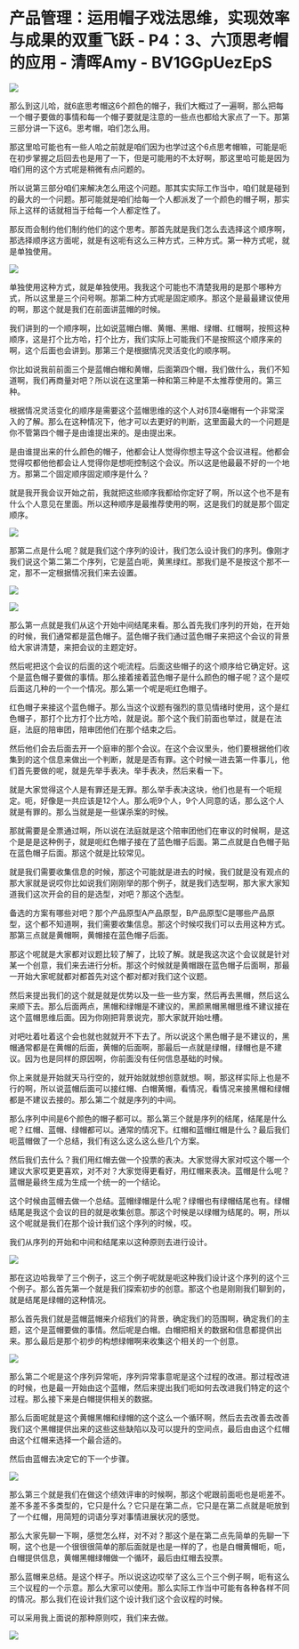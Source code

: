 # 产品管理：运用帽子戏法思维，实现效率与成果的双重飞跃 - P4：3、六顶思考帽的应用 - 清晖Amy - BV1GGpUezEpS

![](img/7b1fb7c874e791f075126c1d8a095b9d_0.png)

那么到这儿哈，就6底思考帽这6个颜色的帽子，我们大概过了一遍啊，那么把每一个帽子要做的事情和每一个帽子要就是注意的一些点也都给大家点了一下。那第三部分讲一下这6。思考帽，咱们怎么用。

那这里哈可能也有一些人哈之前就是咱们因为也学过这个6点思考帽嘛，可能是呃在初步掌握之后回去也是用了一下，但是可能用的不太好啊，那这里哈可能是因为咱们用的这个方式呢是稍微有点问题的。

所以说第三部分咱们来解决怎么用这个问题。那其实实际工作当中，咱们就是碰到的最大的一个问题。那可能就是咱们给每一个人都派发了一个颜色的帽子啊，那实际上这样的话就相当于给每一个人都定性了。

那反而会制约他们制约他们的这个思考。那首先就是我们怎么去选择这个顺序啊，那选择顺序这方面呢，就是有这呃有这么三种方式，三种方式。第一种方式呢，就是单独使用。



![](img/7b1fb7c874e791f075126c1d8a095b9d_2.png)

单独使用这种方式，就是单独使用。我我这个可能也不清楚我用的是那个哪种方式，所以这里是三个问号啊。那第二种方式呢是固定顺序。那这个是最最建议使用的啊，那这个就是我们在前面讲蓝帽的时候。

我们讲到的一个顺序啊，比如说蓝帽白帽、黄帽、黑帽、绿帽、红帽啊，按照这种顺序，这是打个比方哈，打个比方，我们实际上可能我们不是按照这个顺序来的啊，这个后面也会讲到。那第三个是根据情况灵活变化的顺序啊。

你比如说我前前面三个是蓝帽白帽和黄帽，后面第四个帽，我们做什么，我们不知道啊，我们再商量对吧？所以说在这里第一种和第三种是不太推荐使用的。第三种。

根据情况灵活变化的顺序是需要这个蓝帽思维的这个人对6顶4毫帽有一个非常深入的了解。那么在这种情况下，他才可以去更好的判断，这里面最大的一个问题是你不管第四个帽子是由谁提出来的。是由提出来。

是由谁提出来的什么颜色的帽子，他都会让人觉得你想主导这个会议进程。他都会觉得哎都他他都会让人觉得你是想呃控制这个会议。所以这是他最最不好的一个地方。那第二个固定顺序固定顺序是什么？

就是我开我会议开始之前，我就把这些顺序我都给你定好了啊，所以这个也不是有什么个人意见在里面。所以这种顺序是最推荐使用的啊，这是我们的就是那个固定顺序。



![](img/7b1fb7c874e791f075126c1d8a095b9d_4.png)

那第二点是什么呢？就是我们这个序列的设计，我们怎么设计我们的序列。像刚才我们说这个第二第二个序列，它是蓝白呃，黄黑绿红。那我们是不是按这个那不一定，那不一定根据情况我们来去设置。



![](img/7b1fb7c874e791f075126c1d8a095b9d_6.png)

![](img/7b1fb7c874e791f075126c1d8a095b9d_7.png)

那么第一点就是我们从这个开始中间结尾来看。那么首先我们序列的开始，在开始的时候，我们通常都是蓝色帽子。蓝色帽子我们通过蓝色帽子来把这个会议的背景给大家讲清楚，来把会议的主题定好。

然后呢把这个会议的后面的这个呃流程。后面这些帽子的这个顺序给它确定好。这个是蓝色帽子要做的事情。那么接着接着蓝色帽子是什么颜色的帽子呢？这个是哎后面这几种的一个一个情况。那么第一个呢是呃红色帽子。

红色帽子来接这个蓝色帽子。那么当这个议题有强烈的意见情绪时使用，这个是红色帽子，那打个比方打个比方哈，就是说。那个这个我们前面也举过，就是在法庭，法庭的陪审团，陪审团他们在那个结束之后。

然后他们会去后面去开一个庭审的那个会议。在这个会议里头，他们要根据他们收集到的这个信息来做出一个判断，就是是否有罪。这个时候一进去第一件事儿，他们首先要做的呢，就是先举手表决。举手表决，然后来看一下。

就是大家觉得这个人是有罪还是无罪。那么举手表决这块，他们也是有一个呃规定。呃，好像是一共应该是12个人。那么呃9个人，9个人同意的话，那么这个人就是有罪的。那么当就是是一些谋杀案的时候。

那就需要是全票通过啊，所以说在法庭就是这个陪审团他们在审议的时候啊，是这个是是是这种例子，就是呃红色帽子接在了蓝色帽子后面。第二点就是白色帽子贴在蓝色帽子后面。那这个就是比较常见。

就是我们需要收集信息的时候，那这个可能就是进去的时候，我们就是没有观点的那大家就是说哎你比如说我们刚刚举的那个例子，就是我们选型啊，那大家大家知道我们这次开会的目的是选型，对吧？那这个选型。

备选的方案有哪些对吧？那个产品原型A产品原型，B产品原型C是哪些产品原型，这个都不知道啊，我们需要收集信息。那这个时候哎我们可以去用这种方式。那第三点就是黄帽啊，黄帽接在蓝色帽子后面。

那这个呢就是大家都对议题比较了解了，比较了解。就是我这次这个会议就是针对某一个创意，我们来去进行分析。那这个时候就是黄帽跟在蓝色帽子后面啊，那最一开始大家呢就都对都首先对这个都对都对我们这个议题。

然后来提出我们的这个就是就是优势以及一些一些方案，然后再去黑帽，然后这么来顺下去。那么后面两点，黑帽和绿帽是不建议的，黑颜黑帽黑帽思维不建议接在这个蓝帽思维后面。因为你刚把背景说完，那大家就开始吐槽。

对吧吐着吐着这个会也就也就就开不下去了。所以说这个黑色帽子是不建议的，黑帽通常都是在黄帽的后面，黄帽的后面啊，那最后一点就是绿帽，绿帽也是不建议。因为也是同样的原因啊，你前面没有任何信息基础的时候。

你上来就是开始就天马行空的，就开始就就想创意就想。啊，那这样实际上也是不行的啊，所以说蓝帽后面可以接红帽、白帽黄帽，看情况，看情况来接黑帽和绿帽都是不建议去接的。那么第二个就是序列的中间。

那么序列中间是6个颜色的帽子都可以。那么第三个就是序列的结尾，结尾是什么呢？红帽、蓝帽、绿帽都可以。通常的情况下。红帽和蓝帽红帽是什么？最后我们呃蓝帽做了一个总结，我们有这么这么这么些几个方案。

然后我们去什么？我们用红帽去做一个投票的表决。大家觉得大家对哎这个哪一个建议大家哎更更喜欢，对不对？大家觉得更看好，用红帽来表决。蓝帽是什么呢？蓝帽是最终生成为生成一个统一的一个结论。

这个时候由蓝帽去做一个总结。蓝帽绿帽是什么呢？绿帽也有绿帽结尾也有。绿帽结尾是我这个会议的目的就是收集创意。那这个时候是以绿帽为结尾的。啊，所以这个呢就是我们在那个设计我们这个序列的时候，哎。

我们从序列的开始和中间和结尾来以这种原则去进行设计。

![](img/7b1fb7c874e791f075126c1d8a095b9d_9.png)

那在这边哈我举了三个例子，这三个例子呢就是呃这种我们设计这个序列的这个三个例子。那么首先第一个就是我们探索初步的创意。那这个也是刚刚我们聊到的，就是结尾是绿帽的这种情况。

那么首先我们就是蓝帽蓝帽来介绍我们的背景，确定我们的范围啊，确定我们的主题，这个是蓝帽要做的事情。然后呢是白帽。白帽把相关的数据和信息都提供出来。那么最后是那个初步的构想绿帽啊来收集这个相关的一个创意。



![](img/7b1fb7c874e791f075126c1d8a095b9d_11.png)

那么第二个呢是这个序列异常呃，序列异常事意呢是这个过程的改进。那过程改进的时候，也是最一开始由这个蓝帽，然后来提出我们呃如何去改进我们特定的这个过程。那么接下来是白帽提供相关的数据。

那么后面呢就是这个黄帽黑帽和绿帽的这个这么一个循环啊，然后去去改善去改善我们这个黑帽提供出来的这些这些缺陷以及可以提升的空间点，最后由由这个红帽由这个红帽来选择一个最合适的。

然后由蓝帽去决定它的下一个步骤。

![](img/7b1fb7c874e791f075126c1d8a095b9d_13.png)

那么第三个就是我们在做这个绩效评审的时候啊，那这个呢跟前面呃也是呃差不。差不多差不多类型的，它只是什么？它只是在第二点，它只是在第二点就是呃放到了一个红帽，用简短的词语分享对事情进展状况的感觉。

那么大家先聊一下啊，感觉怎么样，对不对？那这个是在第二点先简单的先聊一下啊，这个也是一个很很很简单的那后面就是也是一样的了，也是白帽黄帽呃，呃，白帽提供信息，黄帽黑帽绿帽做一个循环，最后由红帽去投票。

那么蓝帽来总结。是这个样子。所以说这边哎举了这么三个三个例子啊，呃有这么三个议程的一个示意。那么大家可以使用。那么实际工作当中可能有各种各样不同的情况。那么我们在设计我们这个设计我们这个会议程的时候。

可以采用我上面说的那种原则哎，我们来去做。

![](img/7b1fb7c874e791f075126c1d8a095b9d_15.png)